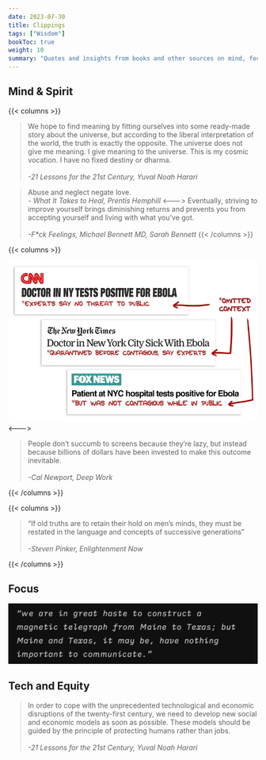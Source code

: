 ```yaml
---
date: 2023-07-30
title: Clippings
tags: ["Wisdom"]
bookToc: true
weight: 10
summary: "Quotes and insights from books and other sources on mind, focus, and ethics."
---
```


## Mind & Spirit

{{< columns >}}

> We hope to find meaning by fitting ourselves into some ready-made story about the universe, but according to the liberal interpretation of the world, the truth is exactly the opposite. The universe does not give me meaning. I give meaning to the universe. This is my cosmic vocation. I have no fixed destiny or dharma.\
> \
> _-21 Lessons for the 21st Century, Yuval Noah Harari_

> Abuse and neglect negate love.
> \
> _- What It Takes to Heal, Prentis Hemphill_
<--->
> Eventually, striving to improve yourself brings diminishing returns and prevents you from accepting yourself and living with what you’ve got.\
> \
> _-F*ck Feelings, Michael Bennett MD, Sarah Bennett_
{{< /columns >}}


{{< columns >}}

![Context collapse, or another reason why clickbait is bad (img by Tobias Rose-Stockwell)](./context-collapse.webp)
<--->
> People don’t succumb to screens because they’re lazy, but instead because billions of dollars have been invested to make this outcome inevitable.\
> \
> _-Cal Newport, Deep Work_


{{< /columns >}}

{{< columns >}}

> “If old truths are to retain their hold on men’s minds, they must be restated in the language and concepts of successive generations”\
> \
> _-Steven Pinker, Enlightenment Now_

{{< /columns >}}

## Focus
![Thoreau quote](maine.png)

## Tech and Equity

> In order to cope with the unprecedented technological and economic disruptions of the twenty-first century, we need to develop new social and economic models as soon as possible. These models should be guided by the principle of protecting humans rather than jobs.\
> \
>_-21 Lessons for the 21st Century, Yuval Noah Harari_